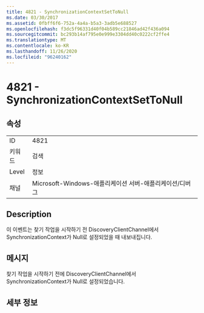 ```yaml
---
title: 4821 - SynchronizationContextSetToNull
ms.date: 03/30/2017
ms.assetid: 0fbff6f6-752a-4a4a-b5a3-3adb5e688527
ms.openlocfilehash: f3dc5f96331d40f04b589cc21846ad42f436a094
ms.sourcegitcommit: bc293b14af795e0e999e3304dd40c0222cf2ffe4
ms.translationtype: MT
ms.contentlocale: ko-KR
ms.lasthandoff: 11/26/2020
ms.locfileid: "96240162"
---
```

# <a name="4821---synchronizationcontextsettonull"></a>4821 - SynchronizationContextSetToNull

## <a name="properties"></a>속성  
  
|||  
|-|-|  
|ID|4821|  
|키워드|검색|  
|Level|정보|  
|채널|Microsoft-Windows-애플리케이션 서버-애플리케이션/디버그|  
  
## <a name="description"></a>Description  

 이 이벤트는 찾기 작업을 시작하기 전 DiscoveryClientChannel에서 SynchronizationContext가 Null로 설정되었을 때 내보내집니다.  
  
## <a name="message"></a>메시지  

 찾기 작업을 시작하기 전에 DiscoveryClientChannel에서 SynchronizationContext가 Null로 설정되었습니다.  
  
## <a name="details"></a>세부 정보
